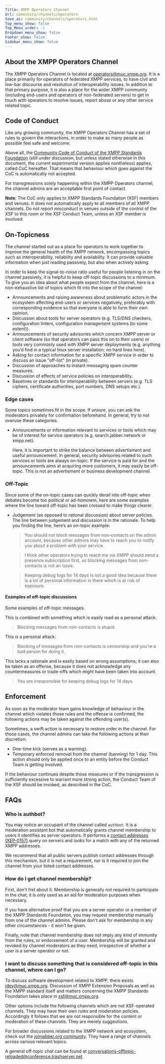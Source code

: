 ```yaml
---
Title: XMPP Operators Channel
Url: community/channels/operators
Save_as: community/channels/operators.html
Top_menu_show: false
Top_Menu_order: -1
Dropdown_menu_show: false
Footer_show: false
Sidebar_menu_show: false
---
```


## About the XMPP Operators Channel

The XMPP Operators Channel is located at [operators@muc.xmpp.org](xmpp:operators@muc.xmpp.org?join). It is a place primarily for operators of federated XMPP services, to have civil and low-bar discourse and resolution of interoperability issues. In addition to that primary purpose, it is also a place for the wider XMPP community (including end-users and operators of non-federated servers) to get in touch with operators to resolve issues, report abuse or any other service related topic.

## Code of Conduct

Like any growing community, the XMPP Operators Channel has a set of rules to govern the interactions, in order to make as many people as possible feel safe and welcome.

Above all, the [Community Code of Conduct of the XMPP Standards Foundation](https://xmpp.org/extensions/xep-0458.html) (still under discussion, but unless stated otherwise in *this* document, the current experimental version applies nontheless) applies, called CoC hereafter. That means that behaviour which goes against the CoC is automatically not accepted.

For transgressions solely happening within the XMPP Operators channel, the channel admins are an acceptable first point of contact.

**Note**: The CoC only applies to XMPP Standards Foundation (XSF) members and venues. It does not automatically apply to all members of all XMPP channels. Do not report misconduct in venues outside of the control of the XSF to this room or the XSF Conduct Team, unless an XSF member is involved.

## On-Topicness

The channel started out as a place for operators to work together to improve the general health of the XMPP network, encompassing topics such as interoperability, reliability and availability. It can provide valuable information when just reading passively, but also when actively asking.

In order to keep the signal-to-noise ratio useful for people listening in on the channel passively, it is helpful to keep off-topic discussions to a minimum. To give you an idea about what people expect from the channel, here is a non-exhaustive list of topics which fit into the scope of the channel:

* Announcements and raising awareness about problematic actors in the ecosystem affecting end-users or services negatively, preferably with corresponding evidence so that everyone is able to form their own opinion.
* Discussion about tools for server operators (e.g. TLS/DNS checkers, configuration linters, configuration management systems (to some extent)).
* Announcements of security advisories which concern XMPP server or client software (so that operators can pass this on to their users) or tools very commonly used with XMPP server deployments (e.g. anything you’d find in a typical linux server installation; no hard lines here).
* Asking for contact information for a specific XMPP service in order to discuss an issue "off-list" (in private).
* Discussion of approaches to instant messaging spam counter measures.
* Discussion of effects of service policies on interoperability.
* Baselines or standards for interoperability between servers (e.g. TLS ciphers, certificate authorities, port numbers, DNS setups etc.).

### Edge cases

Some topics sometimes fit in the scope. If unsure, you can ask the moderators privately for confirmation beforehand. In general, try to not overuse these categories.

* Announcements or information relevant to services or tools which may be of interest for service operators (e.g. search.jabber.network or xmpp.net).

  Here, it is important to strike the balance between advertisment and useful announcement. In general, security advisories related to such services or tools are always on-topic. If the service is paid for and the announcements aims at acquiring more customers, it may easily be off-topic. This is not an advertisment or business development channel.

### Off-Topic

Since some of the on-topic cases can quickly derail into off-topic when debates become too political or ad-hominem, here are some examples where the line toward off-topic has been crossed to make things clearer.

* Judgement (as opposed to rational discussion) about server policies. The line between judgement and discussion is in the rationale. To help you finding the line, here’s an on-topic example:

  > You should not block messages from non-contacts on the admin account, because other admins may have to reach you to notify you about a problem with your service.

  > I think other operators trying to reach me via XMPP should send a presence subscription first, so blocking messages from non-contacts is not an issue.

  > Keeping debug logs for 14 days is not a good idea because there is a lot of personal information in there which is at risk of exposure.

#### Examples of off-topic discussions

Some examples of off-topic messages.

This is combined with something which is easily read as a personal attack:

> Blocking messages from non-contacts is stupid.

This *is* a personal attack:

> Blocking of messages from non-contacts is censorship and you’re a bad person for doing it.

This lacks a rationale and is easily based on wrong assumptions; it can also be taken as an offense, because it does not acknowledge any countermeasures or trade-offs which might have been taken into account.

> You are irresponsible for keeping debug logs for 14 days.

## Enforcement

As soon as the moderator team gains knowledge of behaviour in the channel which violates those rules and the offense is confirmed, the following actions may be taken against the offending user(s).

Sometimes, a swift action is necessary to restore order in the channel. For those cases, the channel admins can take the following actions at their discretion:

* One-time kick (serves as a warning).
* Temporary enforced removal from the channel (banning) for 1 day. This action should only be applied once to an entity before the Conduct Team is getting involved.

If the behaviour continues despite those measures or if the transgression is sufficiently excessive to warrant more strong action, the Conduct Team of the XSF should be invoked, as described in the CoC.

## FAQs

### Who is authbot?

You may notice an occupant of the channel called `authbot`. It is a moderation assistant bot that automatically grants channel membership to users it identifies as server operators. It performs a [contact addresses (XEP-0157)](https://xmpp.org/extensions/xep-0157.html) query on servers and looks for a match with any of the returned XMPP addresses.

We recommend that all public servers publish contact addresses through this mechanism, but it is not a requirement, nor is it required to join the channel from your listed contact addresses.

### How do I get channel membership?

First, don't fret about it. Membership is generally not required to participate in the chat, it is only used as an aid for moderation purposes when necessary.

If you have alternative proof that you are a server operator or a member of the XMPP Standards Foundation, you may request membership manually from one of the channel admins. Please don't ask for membership in any other circumstances - it won't be given.

Finally, note that channel membership does not imply any kind of immunity from the rules, or endorsement of a user. Membership will be granted and revoked by channel moderators as they need, irrespective of whether a user is a server operator or not.

### I want to discuss something that is considered off-topic in this channel, where can I go?

To discuss software development related to XMPP, there exists [jdev@muc.xmpp.org](xmpp:jdev@muc.xmpp.org?join). Discussion of XMPP Extension Proposals as well as the XMPP standard itself and matters concerning the XMPP Standards Foundation takes place in [xsf@muc.xmpp.org](xmpp:xsf@muc.xmpp.org?join).

Other options include the following channels which are not XSF-operated channels. They may have their own rules and moderation policies. Accordingly it follows that we are not responsible for the content or moderation of these channels. They are merely suggestions.

For broader discussions related to the XMPP network and ecosystem, check out the [joinjabber.org community](https://joinjabber.org/community/). They have a range of channels across various relevant topics.

A general off-topic chat can be found at [conversations-offtopic-reloaded@conference.trashserver.net](xmpp:conversations-offtopic-reloaded@conference.trashserver.net?join).
